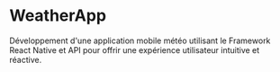 # WeatherApp
Développement d'une application mobile météo utilisant le Framework React Native et API pour offrir une expérience utilisateur intuitive et réactive.
